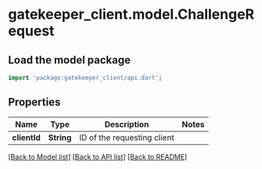 # gatekeeper_client.model.ChallengeRequest

## Load the model package
```dart
import 'package:gatekeeper_client/api.dart';
```

## Properties
Name | Type | Description | Notes
------------ | ------------- | ------------- | -------------
**clientId** | **String** | ID of the requesting client | 

[[Back to Model list]](../README.md#documentation-for-models) [[Back to API list]](../README.md#documentation-for-api-endpoints) [[Back to README]](../README.md)


